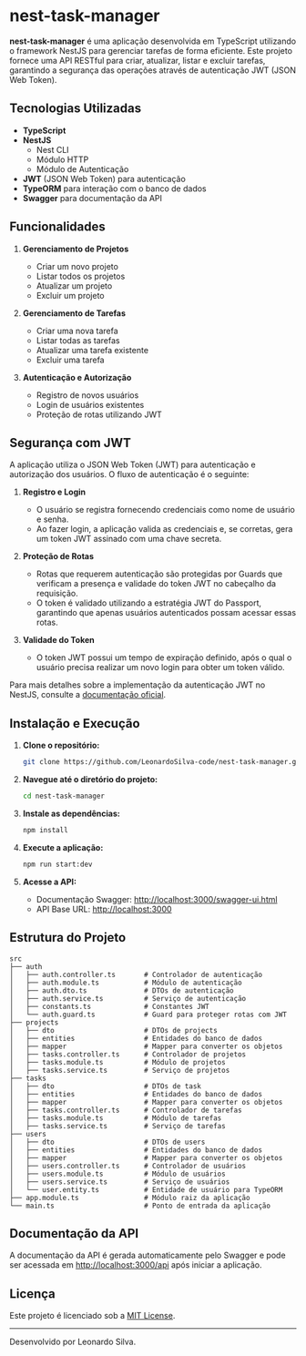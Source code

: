 # nest-task-manager

**nest-task-manager** é uma aplicação desenvolvida em TypeScript utilizando o framework NestJS para gerenciar tarefas de forma eficiente. Este projeto fornece uma API RESTful para criar, atualizar, listar e excluir tarefas, garantindo a segurança das operações através de autenticação JWT (JSON Web Token).

## Tecnologias Utilizadas

- **TypeScript**
- **NestJS**
  - Nest CLI
  - Módulo HTTP
  - Módulo de Autenticação
- **JWT** (JSON Web Token) para autenticação
- **TypeORM** para interação com o banco de dados
- **Swagger** para documentação da API

## Funcionalidades
1. **Gerenciamento de Projetos**
   - Criar um novo projeto
   - Listar todos os projetos
   - Atualizar um projeto
   - Excluir um projeto

2. **Gerenciamento de Tarefas**
   - Criar uma nova tarefa
   - Listar todas as tarefas
   - Atualizar uma tarefa existente
   - Excluir uma tarefa

3. **Autenticação e Autorização**
   - Registro de novos usuários
   - Login de usuários existentes
   - Proteção de rotas utilizando JWT

## Segurança com JWT

A aplicação utiliza o JSON Web Token (JWT) para autenticação e autorização dos usuários. O fluxo de autenticação é o seguinte:

1. **Registro e Login**
   - O usuário se registra fornecendo credenciais como nome de usuário e senha.
   - Ao fazer login, a aplicação valida as credenciais e, se corretas, gera um token JWT assinado com uma chave secreta.

2. **Proteção de Rotas**
   - Rotas que requerem autenticação são protegidas por Guards que verificam a presença e validade do token JWT no cabeçalho da requisição.
   - O token é validado utilizando a estratégia JWT do Passport, garantindo que apenas usuários autenticados possam acessar essas rotas.

3. **Validade do Token**
   - O token JWT possui um tempo de expiração definido, após o qual o usuário precisa realizar um novo login para obter um token válido.

Para mais detalhes sobre a implementação da autenticação JWT no NestJS, consulte a [documentação oficial](https://docs.nestjs.com/security/authentication).

## Instalação e Execução

1. **Clone o repositório:**
   ```bash
   git clone https://github.com/LeonardoSilva-code/nest-task-manager.git
   ```

2. **Navegue até o diretório do projeto:**
   ```bash
   cd nest-task-manager
   ```

3. **Instale as dependências:**
   ```bash
   npm install
   ```

4. **Execute a aplicação:**
   ```bash
   npm run start:dev
   ```

5. **Acesse a API:**
   - Documentação Swagger: [http://localhost:3000/swagger-ui.html](http://localhost:3000/swagger-ui.html)
   - API Base URL: [http://localhost:3000](http://localhost:3000)

## Estrutura do Projeto

```plaintext
src
├── auth
│   ├── auth.controller.ts       # Controlador de autenticação
│   ├── auth.module.ts           # Módulo de autenticação
│   ├── auth.dto.ts              # DTOs de autenticação
│   ├── auth.service.ts          # Serviço de autenticação
│   ├── constants.ts             # Constantes JWT
│   └── auth.guard.ts            # Guard para proteger rotas com JWT
├── projects
│   ├── dto                      # DTOs de projects
│   ├── entities                 # Entidades do banco de dados
│   ├── mapper                   # Mapper para converter os objetos
│   ├── tasks.controller.ts      # Controlador de projetos
│   ├── tasks.module.ts          # Módulo de projetos
│   ├── tasks.service.ts         # Serviço de projetos
├── tasks
│   ├── dto                      # DTOs de task
│   ├── entities                 # Entidades do banco de dados
│   ├── mapper                   # Mapper para converter os objetos
│   ├── tasks.controller.ts      # Controlador de tarefas
│   ├── tasks.module.ts          # Módulo de tarefas
│   ├── tasks.service.ts         # Serviço de tarefas
├── users
│   ├── dto                      # DTOs de users
│   ├── entities                 # Entidades do banco de dados
│   ├── mapper                   # Mapper para converter os objetos
│   ├── users.controller.ts      # Controlador de usuários
│   ├── users.module.ts          # Módulo de usuários
│   ├── users.service.ts         # Serviço de usuários
│   └── user.entity.ts           # Entidade de usuário para TypeORM
├── app.module.ts                # Módulo raiz da aplicação
└── main.ts                      # Ponto de entrada da aplicação
```

## Documentação da API

A documentação da API é gerada automaticamente pelo Swagger e pode ser acessada em [http://localhost:3000/api](http://localhost:3000/api) após iniciar a aplicação.

## Licença

Este projeto é licenciado sob a [MIT License](LICENSE).

---

Desenvolvido por Leonardo Silva. 